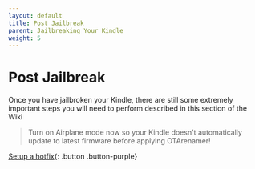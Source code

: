 ```yaml
---
layout: default
title: Post Jailbreak
parent: Jailbreaking Your Kindle
weight: 5
---
```


# Post Jailbreak
Once you have jailbroken your Kindle, there are still some extremely important steps you will need to perform described in this section of the Wiki

<blockquote class="warning">
Turn on Airplane mode now so your Kindle doesn't automatically update to latest firmware before applying OTArenamer!
</blockquote>

[Setup a hotfix](./setting-up-a-hotfix){: .button .button-purple}